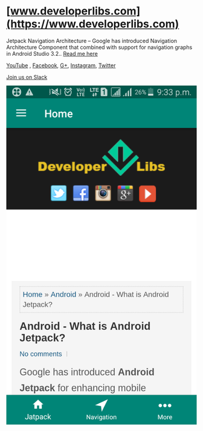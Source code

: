 # [www.developerlibs.com](https://www.developerlibs.com)

Jetpack Navigation Architecture –  Google has introduced Navigation Architecture Component that combined with support for navigation graphs in Android Studio 3.2.. [Read me here](https://www.developerlibs.com/2019/01/android-jetpack-navigation-architecture.html)

[YouTube](https://youtu.be/jXJGbMDbzVc) ,
[Facebook](https://www.facebook.com/developerlibs), 
[G+](https://plus.google.com/109457600203481575432),
[Instagram](https://www.instagram.com/developerlibs/), 
[Twitter](https://twitter.com/LibsDeveloper)

[Join us on Slack](https://join.slack.com/t/developerlibs/shared_invite/enQtNDU1NzQzNTM5MDYwLTk0Mjc2MWQwNGExNDdiZWQ5MzJlYTVhZGQzMTRiOTcwODVmOGNmMWM5NTZkYWIxNDExNWM0NWMzZjBhODRmNDg)

![ScreenShot](https://github.com/DeveloperLibs/Navigation/blob/master/screen/jetpakc-navigation-architecture-home.png)

